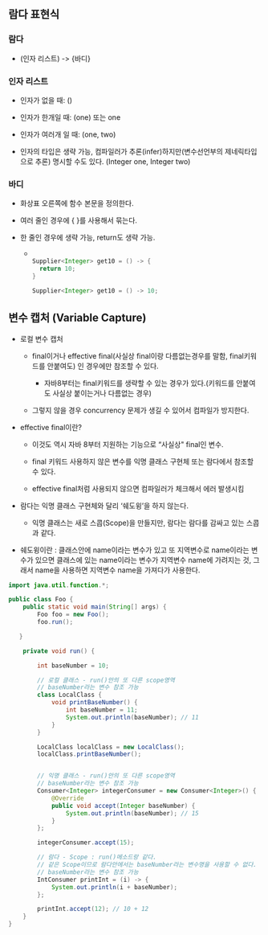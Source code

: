 ## 람다 표현식

### 람다
+ (인자 리스트) -> {바디}

### 인자 리스트

+ 인자가 없을 때: ()

+ 인자가 한개일 때: (one) 또는 one

+ 인자가 여러개 일 때: (one, two)

+ 인자의 타입은 생략 가능, 컴파일러가 추론(infer)하지만(변수선언부의 제네릭타입으로 추론) 명시할 수도 있다. (Integer one, Integer two)

### 바디

+ 화상표 오른쪽에 함수 본문을 정의한다.

+ 여러 줄인 경우에 { }를 사용해서 묶는다.

+ 한 줄인 경우에 생략 가능, return도 생략 가능.
  - ```java

    Supplier<Integer> get10 = () -> {
      return 10;
    }

    Supplier<Integer> get10 = () -> 10;
    ``` 
## 변수 캡처 (Variable Capture)

+ 로컬 변수 캡처

  - final이거나 effective final(사실상 final이랑 다름없는경우를 말함, final키워드를 안붙여도) 인 경우에만 참조할 수 있다.
    - 자바8부터는 final키워드를 생략할 수 있는 경우가 있다.(키워드를 안붙여도 사실상 붙이는거나 다름없는 경우)
  
  - 그렇지 않을 경우 concurrency 문제가 생길 수 있어서 컴파일가 방지한다.
  
+ effective final이란?

  - 이것도 역시 자바 8부터 지원하는 기능으로 “사실상" final인 변수.
  
  - final 키워드 사용하지 않은 변수를 익명 클래스 구현체 또는 람다에서 참조할 수 있다.
  
  - effective final처럼 사용되지 않으면 컴파일러가 체크해서 에러 발생시킴
  
+ 람다는 익명 클래스 구현체와 달리 ‘쉐도윙’을 하지 않는다.

  - 익명 클래스는 새로 스콥(Scope)을 만들지만, 람다는 람다를 감싸고 있는 스콥과 같다.

+ 쉐도윙이란 : 클래스안에 name이라는 변수가 있고 또 지역변수로 name이라는 변수가 있으면 클래스에 있는 name이라는 변수가 지역변수 name에 가려지는 것, 그래서 name을 사용하면 지역변수 name을 가져다가 사용한다.

```java
import java.util.function.*;

public class Foo {
    public static void main(String[] args) {
        Foo foo = new Foo();
        foo.run();

   }

    private void run() {

        int baseNumber = 10;

        // 로컬 클래스 - run()안의 또 다른 scope영역
        // baseNumber라는 변수 참조 가능
        class LocalClass {
            void printBaseNumber() {
                int baseNumber = 11;
                System.out.println(baseNumber); // 11
            }
        }

        LocalClass localClass = new LocalClass();
        localClass.printBaseNumber();


        // 익명 클래스 - run()안의 또 다른 scope영역
        // baseNumber라는 변수 참조 가능
        Consumer<Integer> integerConsumer = new Consumer<Integer>() {
            @Override
            public void accept(Integer baseNumber) {
                System.out.println(baseNumber); // 15
            }
        };

        integerConsumer.accept(15);

        // 람다 - Scope : run()메소드랑 같다.
        // 같은 Scope이므로 람다안에서는 baseNumber라는 변수명을 사용할 수 없다.
        // baseNumber라는 변수 참조 가능
        IntConsumer printInt = (i) -> {
            System.out.println(i + baseNumber);
        };

        printInt.accept(12); // 10 + 12
    }
}
```




